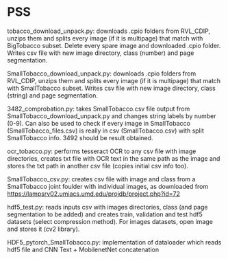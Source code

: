# PSS

tobacco_download_unpack.py: downloads .cpio folders from RVL_CDIP, unzips them and splits every image (if it is multipage) that match with BigTobacco subset. Delete every spare image and downloaded .cpio folder. Writes csv file with new image directory, class (number) and page segmentation.

SmallTobacco_download_unpack.py: downloads .cpio folders from RVL_CDIP, unzips them and splits every image (if it is multipage) that match with SmallTobacco subset. Writes csv file with new image directory, class (string) and page segmentation.

3482_comprobation.py: takes SmallTobacco.csv file output from SmallTobacco_download_unpack.py and changes string labels by number (0-9). Can also be used to check if every image in SmallTobacco (SmallTobacco_files.csv) is really in csv (SmallTobacco.csv) with split SmallTobacco info. 3492 should be result obtained.

ocr_tobacco.py: performs tesseract OCR to any csv file with image directories, creates txt file with OCR text in the same path as the image and stores the txt path in another csv file (copies initial csv info too).

SmallTobacco_csv.py: creates csv file with image and class from a SmallTobacco joint foulder with individual images, as downloaded from https://lampsrv02.umiacs.umd.edu/projdb/project.php?id=72

hdf5_test.py: reads inputs csv with images directories, class (and page segmentation to be added) and creates train, validation and test hdf5 datasets (select compression method). For images datasets, open image and stores it (cv2 library).

HDF5_pytorch_SmallTobacco.py: implementation of dataloader which reads hdf5 file and CNN Text + MobilenetNet concatenation
